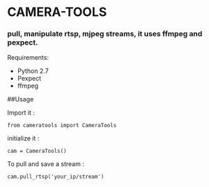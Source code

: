 CAMERA-TOOLS
=============
### pull, manipulate rtsp, mjpeg streams, it uses ffmpeg and pexpect.


Requirements:
- Python 2.7
- Pexpect
- ffmpeg

##Usage

Import it :

`from cameratools import CameraTools`

initialize it :

`cam = CameraTools()`

To pull and save a stream : 

`cam.pull_rtsp('your_ip/stream')`